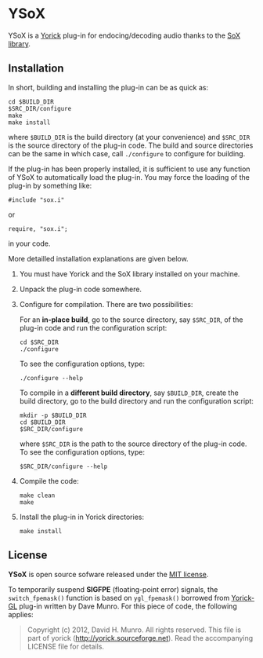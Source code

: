 YSoX
====

YSoX is a [Yorick](http://github.com/LLNL/yorick/) plug-in for endocing/decoding
audio thanks to the [SoX library](http://sox.sourceforge.net/).

Installation
------------

In short, building and installing the plug-in can be as quick as:
````{.sh}
cd $BUILD_DIR
$SRC_DIR/configure
make
make install
````
where `$BUILD_DIR` is the build directory (at your convenience) and
`$SRC_DIR` is the source directory of the plug-in code.  The build and
source directories can be the same in which case, call `./configure` to
configure for building.

If the plug-in has been properly installed, it is sufficient to use any
function of YSoX to automatically load the plug-in.  You may force the
loading of the plug-in by something like:
````{.sh}
#include "sox.i"
````
or
````{.sh}
require, "sox.i";
````
in your code.

More detailled installation explanations are given below.

1. You must have Yorick and the SoX library installed on your machine.

2. Unpack the plug-in code somewhere.

3. Configure for compilation.  There are two possibilities:

   For an **in-place build**, go to the source directory, say `$SRC_DIR`, of
   the plug-in code and run the configuration script:
   ````{.sh}
   cd $SRC_DIR
   ./configure
   ````
   To see the configuration options, type:
   ````{.sh}
   ./configure --help
   ````

   To compile in a **different build directory**, say `$BUILD_DIR`, create the
   build directory, go to the build directory and run the configuration
   script:
   ````{.sh}
   mkdir -p $BUILD_DIR
   cd $BUILD_DIR
   $SRC_DIR/configure
   ````
   where `$SRC_DIR` is the path to the source directory of the plug-in code.
   To see the configuration options, type:
   ````{.sh}
   $SRC_DIR/configure --help
   ````

4. Compile the code:
   ````{.sh}
   make clean
   make
   ````

5. Install the plug-in in Yorick directories:
   ````{.sh}
   make install
   ````


License
-------

**YSoX** is open source sofware released under the [MIT license](LICENSE.md).

To temporarily suspend **SIGFPE** (floating-point error) signals, the
`switch_fpemask()` function is based on `ygl_fpemask()` borrowed from
[Yorick-GL](https://github.com/LLNL/yorick-gl) plug-in written by Dave
Munro.  For this piece of code, the following applies:

> Copyright (c) 2012, David H. Munro.
> All rights reserved.
> This file is part of yorick (http://yorick.sourceforge.net).
> Read the accompanying LICENSE file for details.
